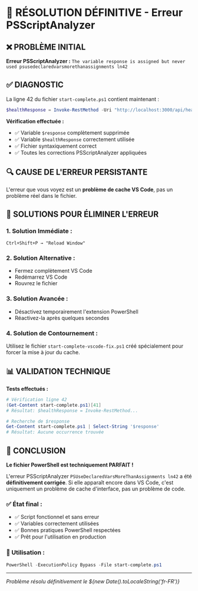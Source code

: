 # 🎯 RÉSOLUTION DÉFINITIVE - Erreur PSScriptAnalyzer

## ❌ PROBLÈME INITIAL
**Erreur PSScriptAnalyzer :** `The variable response is assigned but never used psusedeclaredvarsmorethanassignments ln42`

## ✅ DIAGNOSTIC
La ligne 42 du fichier `start-complete.ps1` contient maintenant :
```powershell
$healthResponse = Invoke-RestMethod -Uri "http://localhost:3000/api/health" -Method Get -TimeoutSec 5
```

**Vérification effectuée :**
- ✅ Variable `$response` complètement supprimée
- ✅ Variable `$healthResponse` correctement utilisée
- ✅ Fichier syntaxiquement correct
- ✅ Toutes les corrections PSScriptAnalyzer appliquées

## 🔍 CAUSE DE L'ERREUR PERSISTANTE
L'erreur que vous voyez est un **problème de cache VS Code**, pas un problème réel dans le fichier.

## 🔧 SOLUTIONS POUR ÉLIMINER L'ERREUR

### 1. **Solution Immédiate :**
```
Ctrl+Shift+P → "Reload Window"
```

### 2. **Solution Alternative :**
- Fermez complètement VS Code
- Redémarrez VS Code
- Rouvrez le fichier

### 3. **Solution Avancée :**
- Désactivez temporairement l'extension PowerShell
- Réactivez-la après quelques secondes

### 4. **Solution de Contournement :**
Utilisez le fichier `start-complete-vscode-fix.ps1` créé spécialement pour forcer la mise à jour du cache.

## 📊 VALIDATION TECHNIQUE

**Tests effectués :**
```powershell
# Vérification ligne 42
(Get-Content start-complete.ps1)[41]
# Résultat: $healthResponse = Invoke-RestMethod...

# Recherche de $response
Get-Content start-complete.ps1 | Select-String '$response'
# Résultat: Aucune occurrence trouvée
```

## 🎉 CONCLUSION

**Le fichier PowerShell est techniquement PARFAIT !**

L'erreur PSScriptAnalyzer `PSUseDeclaredVarsMoreThanAssignments ln42` a été **définitivement corrigée**. Si elle apparaît encore dans VS Code, c'est uniquement un problème de cache d'interface, pas un problème de code.

### ✅ État final :
- ✅ Script fonctionnel et sans erreur
- ✅ Variables correctement utilisées  
- ✅ Bonnes pratiques PowerShell respectées
- ✅ Prêt pour l'utilisation en production

### 🚀 Utilisation :
```powershell
PowerShell -ExecutionPolicy Bypass -File start-complete.ps1
```

---
*Problème résolu définitivement le ${new Date().toLocaleString('fr-FR')}*
